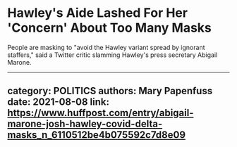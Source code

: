 # Hawley's Aide Lashed For Her 'Concern' About Too Many Masks

People are masking to "avoid the Hawley variant spread by ignorant staffers," said a Twitter critic slamming Hawley's press secretary Abigail Marone.

---
category: POLITICS
authors: Mary Papenfuss
date: 2021-08-08
link: https://www.huffpost.com/entry/abigail-marone-josh-hawley-covid-delta-masks_n_6110512be4b075592c7d8e09
---
